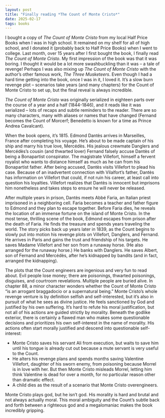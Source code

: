 ```yaml
---
layout: post
title: "Finally reading *The Count of Monte Cristo*"
date: 2025-02-17
tags: books
---
```


I bought a copy of *The Count of Monte Cristo* from my local Half Price Books when I was in high school. It remained on my shelf for all of high school, and I donated it (probably back to Half Price Books) when I went to college. Last month, over 15 years after I first bought the book, I finally read *The Count of Monte Cristo*. My first impression of the book was that it was boring. I thought it would be a lot more swashbuckling than it was – a tale of revenge! Perhaps I was also mixing up *The Count of Monte Cristo* with the author’s other famous work, *The Three Musketeers*. Even though I had a hard time getting into the book, once I was in it, I loved it. It’s a slow burn revenge plot – scenarios take years (and many chapters) for the Count of Monte Cristo to set up, but the final reveal is always incredible. 

*The Count of Monte Cristo* was originally serialized in eighteen parts over the course of a year and a half (1844-1846), and it reads like it was serialized – lots of recaps and subtle reminders to the reader. There are so many characters, many with aliases or names that have changed (Fernand becomes the Count of Morcerf; Benedetto is known for a time as Prince Andrea Cavalcant).

When the book opens, it’s 1815. Edmond Dantès arrives in Marseilles, France after completing his voyage. He’s about to be made captain of his ship and marry his true love, Mercédès. His jealous crewmate Danglers and Mercédès’s cousin (and thwarted lover) Fernand falsely accuse Dantès of being a Bonapartist conspirator. The magistrate Villefort, himself a fervent royalist who wants to distance himself as much as he can from his Bonapartist father. After being accused, Dantès visits Villefort to plead his case. Because of an inadvertent connection with Vilalfort’s father, Dantès has information on Villefort that could, if not ruin his career, at least call into question his loyalties. Villefort realizes that Dantès is innocent but imprisons him nonetheless and takes steps to ensure he will never be released. 

After multiple years in prison, Dantès meets Abbé Faria, an Italian priest imprisoned in a neighboring cell. Faria becomes a teacher and father figure to Edmond and they plan to escape together. Before Faria dies, he reveals the location of an immense fortune on the island of Monte Cristo. In the most tense, thrilling scene of the book, Edmond escapes from prison after the death of Faria. He finds the treasure and spends years traveling the world. The story picks back up years later in 1839, as the Count begins to slowly put into motion his revenge plots on Villefort, Danglers, and Fernand. He arrives in Paris and gains the trust and friendship of his targets. He saves Madame Villefort and her son from a runaway horse. (He also arranged for the runaway horse.) He banks with Danglers. He saves Albert, son of Fernand and Mercédès, after he’s kidnapped by bandits (and in fact, arranged the kidnapping).

The plots that the Count engineers are ingenious and very fun to read about. Evil people lose money; there are poisonings, thwarted poisonings, disguises, and courtroom revelations. Multiple people are buried alive. In chapter 88, a minor character wonders whether the Count of Monte Cristo “is an arrogant braggadocio or a supernatural being.” Monte Cristo’s whole revenge venture is by definition selfish and self-interested, but it’s also in pursuit of what he sees as divine justice. He feels sanctioned by God and justified by his own suffering. It’s hard to refute his moral justification, but not all of his actions are guided strictly by morality. Beneath the godlike exterior, there is certainly a flawed man who makes some questionable decisions and prioritizes his own self-interest in the name of morality. His actions often start morally justified and descend into questionable self-interest:

* Monte Cristo saves his servant Ali from execution, but waits to save him until his tongue is already cut out because a mute servant is very useful to the Count. 
* He alters his revenge plans and spends months saving Valentine Villefort, daughter of his sworn enemy, from poisoning because Morrel is in love with her. But then Monte Cristo misleads Morrel, letting him think Valentine is dead for over a month, for no particular reason other than dramatic effect. 
* A child dies as the result of a scenario that Monte Cristo overengineers. 

Monte Cristo plays god, but he isn’t god. His morality is hard and brutal and not always actually moral. This moral ambiguity and the Count’s subtle back and forth between a righteous god and a megalomaniac makes the book incredibly gripping.


<script data-goatcounter="https://dlog.goatcounter.com/count"
        async src="//gc.zgo.at/count.js"></script>


